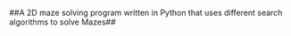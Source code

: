 ##A 2D maze solving program written in Python that uses different search algorithms to solve Mazes##
